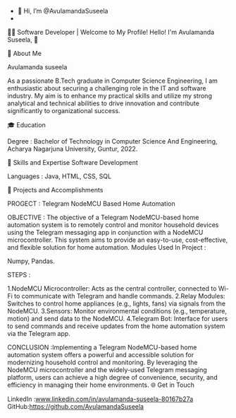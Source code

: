 - 👋 Hi, I’m @AvulamandaSuseela
- 
👨‍💻 Software Developer | Welcome to My Profile! Hello! I'm Avulamanda Suseela, 👋

🧠 About Me

Avulamanda suseela

As a passionate B.Tech graduate in Computer Science Engineering, I am enthusiastic about securing a challenging role in the IT and software industry. My aim is to enhance my practical skills and utilize my strong analytical and technical abilities to drive innovation and contribute significantly to organizational success.

🎓 Education

Degree : Bachelor of Technology in Computer Science And Engineering, Acharya Nagarjuna University, Guntur, 2022.

🌟 Skills and Expertise Software Development

Languages :
Java, HTML, CSS, SQL 

🚀 Projects and Accomplishments

PROGECT : Telegram NodeMCU Based Home Automation

OBJECTIVE : The objective of a Telegram NodeMCU-based home automation system is to remotely control and monitor household devices using the Telegram messaging app in conjunction with a NodeMCU microcontroller.
This system aims to provide an easy-to-use, cost-effective, and flexible solution for home automation.
Modules Used In Project :

Numpy, Pandas.

STEPS :

1.NodeMCU Microcontroller: Acts as the central controller, connected to Wi-Fi to communicate with Telegram and handle commands.
2.Relay Modules: Switches to control home appliances (e.g., lights, fans) via signals from the NodeMCU.
3.Sensors: Monitor environmental conditions (e.g., temperature, motion) and send data to the NodeMCU.
4.Telegram Bot: Interface for users to send commands and receive updates from the home automation system via the Telegram app.

CONCLUSION :Implementing a Telegram NodeMCU-based home automation system offers a powerful and accessible solution for modernizing household control and monitoring. By leveraging the NodeMCU microcontroller and the widely-used Telegram messaging platform, users can achieve a high degree of convenience, security, and efficiency in managing their home environments.
🌐 Get in Touch

LinkedIn :www.linkedin.com/in/avulamanda-suseela-80167b27a GitHub:https://github.com/AvulamandaSuseela

